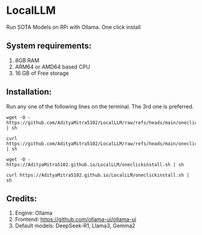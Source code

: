 # LocalLLM
Run SOTA Models on RPi with Ollama. One click install

## System requirements:
1. 8GB RAM
2. ARM64 or AMD64 based CPU
3. 16 GB of Free storage

## Installation:
Run any one of the following lines on the terminal. The 3rd one is preferred. 

```
wget -O - https://github.com/AdityaMitra5102/LocalLLM/raw/refs/heads/main/oneclickinstall.sh | sh
```

```
curl https://github.com/AdityaMitra5102/LocalLLM/raw/refs/heads/main/oneclickinstall.sh | sh
```

```
wget -O - https://AdityaMitra5102.github.io/LocalLLM/oneclickinstall.sh | sh
```

```
curl https://AdityaMitra5102.github.io/LocalLLM/oneclickinstall.sh | sh
```



## Credits:
1. Engine: Ollama
2. Frontend: https://github.com/ollama-ui/ollama-ui
3. Default models: DeepSeek-R1, Llama3, Gemma2
